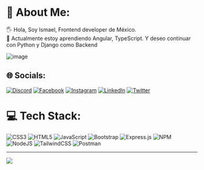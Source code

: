 <!-- ### Hi there 👋

**Ismaelplg/ismaelplg** is a ✨ _special_ ✨ repository because its `README.md` (this file) appears on your GitHub profile.

Here are some ideas to get you started:

- 🔭 I’m currently working on ...  
- 🌱 I’m currently learning ...
- 👯 I’m looking to collaborate on ...
- 🤔 I’m looking for help with ...
- 💬 Ask me about ...
- 📫 How to reach me: ...
- 😄 Pronouns: ...
- ⚡ Fun fact: ...
-->

# 💫 About Me:
🖐 Hola, Soy Ismael, Frontend developer de México.<br>🌱 Actualmente estoy aprendiendo Angular, TypeScript. Y deseo continuar con Python y Django como Backend<br> 

![image](https://user-images.githubusercontent.com/9022013/228350444-d31ad75f-0f1d-4557-b2e3-5eab777380fd.png)



## 🌐 Socials:
[![Discord](https://img.shields.io/badge/Discord-%237289DA.svg?logo=discord&logoColor=white)](https://discord.gg/ismaelg#8717) [![Facebook](https://img.shields.io/badge/Facebook-%231877F2.svg?logo=Facebook&logoColor=white)](https://facebook.com/ismaelplg) [![Instagram](https://img.shields.io/badge/Instagram-%23E4405F.svg?logo=Instagram&logoColor=white)](https://instagram.com/ismaelplg) [![LinkedIn](https://img.shields.io/badge/LinkedIn-%230077B5.svg?logo=linkedin&logoColor=white)](https://linkedin.com/in/ismaelplg) [![Twitter](https://img.shields.io/badge/Twitter-%231DA1F2.svg?logo=Twitter&logoColor=white)](https://twitter.com/ismaelplg) 

# 💻 Tech Stack:
![CSS3](https://img.shields.io/badge/css3-%231572B6.svg?style=for-the-badge&logo=css3&logoColor=white) ![HTML5](https://img.shields.io/badge/html5-%23E34F26.svg?style=for-the-badge&logo=html5&logoColor=white) ![JavaScript](https://img.shields.io/badge/javascript-%23323330.svg?style=for-the-badge&logo=javascript&logoColor=%23F7DF1E) ![Bootstrap](https://img.shields.io/badge/bootstrap-%23563D7C.svg?style=for-the-badge&logo=bootstrap&logoColor=white) ![Express.js](https://img.shields.io/badge/express.js-%23404d59.svg?style=for-the-badge&logo=express&logoColor=%2361DAFB) ![NPM](https://img.shields.io/badge/NPM-%23000000.svg?style=for-the-badge&logo=npm&logoColor=white) ![NodeJS](https://img.shields.io/badge/node.js-6DA55F?style=for-the-badge&logo=node.js&logoColor=white) ![TailwindCSS](https://img.shields.io/badge/tailwindcss-%2338B2AC.svg?style=for-the-badge&logo=tailwind-css&logoColor=white) ![Postman](https://img.shields.io/badge/Postman-FF6C37?style=for-the-badge&logo=postman&logoColor=white)

---
[![](https://visitcount.itsvg.in/api?id=ismaelplg&icon=0&color=12)](https://visitcount.itsvg.in)

<!-- Proudly created with GPRM ( https://gprm.itsvg.in ) -->

